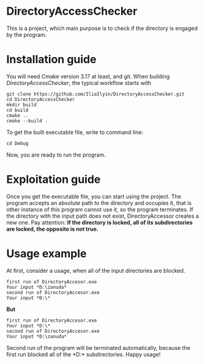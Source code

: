 # DirectoryAccessChecker
This is a project, which main purpose is to check if the directory is engaged by the program.

# Installation guide
You will need Cmake version 3.17 at least, and git.
When building *DirectoryAccessChecker*, the typical workflow starts with
```
git clone https://github.com/IliaIlyin/DirectoryAccessChecker.git
cd DirectoryAccessChecker
mkdir build
cd build
cmake ..
cmake --build .
```
To get the built executable file, write to command line:
```
cd Debug
```
Now, you are ready to run the program.

# Exploitation guide
Once you get the executable file, you can start using the project. The program accepts an absolute path to the directory and occupies it,
that is other instance of this program cannot use it, so the program terminates. If the directory with the input path does not exist,
DirectoryAccessor creates a new one. Pay attention:
**If the directory is locked, all of its subdirectories are locked, the opposite is not true.**

# Usage example
At first, consider a usage, when all of the input directories are blocked.
```
first run of DirectoryAccesor.exe
Your input *D:\zanuda*
second run of DirectoryAccesor.exe
Your input *D:\*
```
**But** 
```
first run of DirectoryAccesor.exe
Your input *D:\*
second run of DirectoryAccesor.exe
Your input *D:\zanuda*
```
Second run of the program will be terminated automatically, because the first run blocked all of the *D:\* subdirectories.
Happy usage!

